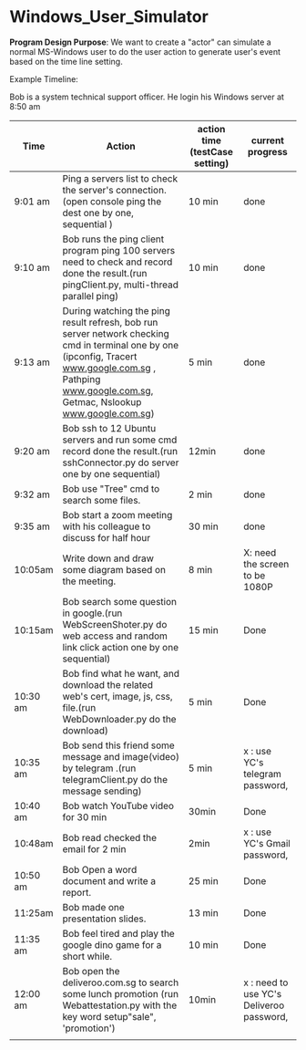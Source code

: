 # Windows_User_Simulator

**Program Design Purpose**: We want to create a "actor" can simulate a normal MS-Windows user to do the user action to generate user's event based on the time line setting.



Example Timeline: 



Bob is a system technical support officer. He login his Windows server at 8:50 am

| Time     | Action                                                       | action time (testCase setting) | current progress                         |
| -------- | ------------------------------------------------------------ | ------------------------------ | ---------------------------------------- |
| 9:01 am  | Ping a servers list to check the server's connection. (open console ping the dest one by one, sequential ) | 10 min                         | done                                     |
| 9:10 am  | Bob runs the ping client program ping 100 servers need to check and record done the result.(run pingClient.py, multi-thread parallel ping) | 10 min                         | done                                     |
| 9:13 am  | During watching the ping result refresh, bob run server network checking cmd in terminal one by one (ipconfig, Tracert www.google.com.sg , Pathping www.google.com.sg, Getmac, Nslookup www.google.com.sg) | 5 min                          | done                                     |
| 9:20 am  | Bob ssh to 12 Ubuntu servers and run some cmd  record done the result.(run sshConnector.py do server one by one sequential) | 12min                          | done                                     |
| 9:32 am  | Bob use "Tree" cmd to search some files.                     | 2 min                          | done                                     |
| 9:35 am  | Bob start a zoom meeting with his colleague to discuss for half hour | 30 min                         | done                                     |
| 10:05am  | Write down and draw some diagram based on the meeting.       | 8 min                          | X: need the screen to be 1080P           |
| 10:15am  | Bob search some question in google.(run WebScreenShoter.py do web access and random link click action one by one sequential) | 15 min                         | Done                                     |
| 10:30 am | Bob find what he want, and download the related web's cert, image, js, css,  file.(run WebDownloader.py do the download) | 5 min                          | Done                                     |
| 10:35 am | Bob send this friend some message and image(video) by telegram .(run telegramClient.py do the message sending) | 5 min                          | x : use YC's telegram password,          |
| 10:40 am | Bob watch YouTube video for 30 min                           | 30min                          | Done                                     |
| 10:48am  | Bob read checked the email for 2 min                         | 2min                           | x : use YC's Gmail password,             |
| 10:50 am | Bob Open a word document and write a report.                 | 25 min                         | Done                                     |
| 11:25am  | Bob made one presentation slides.                            | 13 min                         | Done                                     |
| 11:35 am | Bob feel tired and play the google dino game for a short while. | 10 min                         | Done                                     |
| 12:00 am | Bob open the deliveroo.com.sg to search some lunch promotion (run Webattestation.py with the key word setup"sale", 'promotion') | 10min                          | x : need to use YC's Deliveroo password, |
|          |                                                              |                                |                                          |

